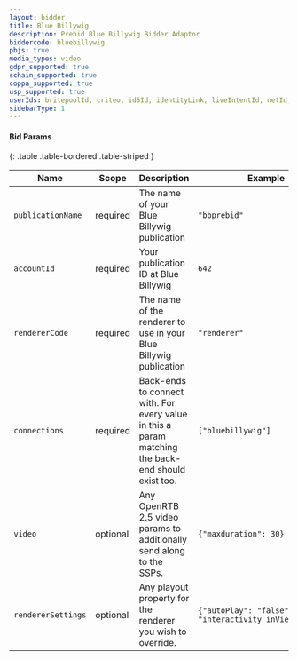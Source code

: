 ```yaml
---
layout: bidder 
title: Blue Billywig
description: Prebid Blue Billywig Bidder Adaptor
biddercode: bluebillywig
pbjs: true
media_types: video
gdpr_supported: true
schain_supported: true
coppa_supported: true
usp_supported: true
userIds: britepoolId, criteo, id5Id, identityLink, liveIntentId, netId, parrableId, pubCommonId, unifiedId
sidebarType: 1
---
```


#### Bid Params

{: .table .table-bordered .table-striped }

| Name      | Scope    | Description               | Example    | Type     |
|-----------|----------|---------------------------|------------|----------|
| `publicationName`    | required | The name of your Blue Billywig publication  | `"bbprebid"` | `string` |
| `accountId`    | required | Your publication ID at Blue Billywig  | `642` | `integer` |
| `rendererCode`    | required | The name of the renderer to use in your Blue Billywig publication  | `"renderer"` | `string` |
| `connections`     | required | Back-ends to connect with. For every value in this a param matching the back-end should exist too. | `["bluebillywig"]` | `array` |
| `video`     | optional | Any OpenRTB 2.5 video params to additionally send along to the SSPs. | `{"maxduration": 30}` | `object` |
| `rendererSettings`     | optional | Any playout property for the renderer you wish to override. | `{"autoPlay": "false", "interactivity_inView":"Play"}` | `object` |
